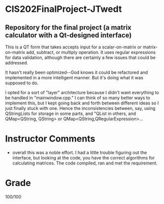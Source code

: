# CIS202FinalProject-JTwedt
## Repository for the final project (a matrix calculator with a Qt-designed interface)

This is a QT form that takes accepts input for a scalar-on-matrix or matrix-on-matrix add, subtract, or multiply operation.
It uses regular expressions for data validation, although there are certainly a few issues that could be addressed.

It hasn't really been optimized--God knows it could be refactored and implemented in a more intelligent manner.  But it's
doing what it was supposed to do.

I opted for a sort of "layer" architecture because I didn't want everything to be handled in "mainwindow.cpp."  I can think of
so many better ways to implement this, but I kept going back and forth between different ideas so I just finally stuck with one.
Hence the inconsistencies between, say, using QStringLists for storage in some parts, and "QList<QString> in others, and QMap<QString, QString> or QMap<QString,QRegularExpression>...

# Instructor Comments
  - overall this was a noble effort.  I had a little trouble figuring out the interface, but looking at the code, you have the
  correct algorithms for calculating matrices.  The code compiled, ran and met the requirement.  

# Grade
100/100
